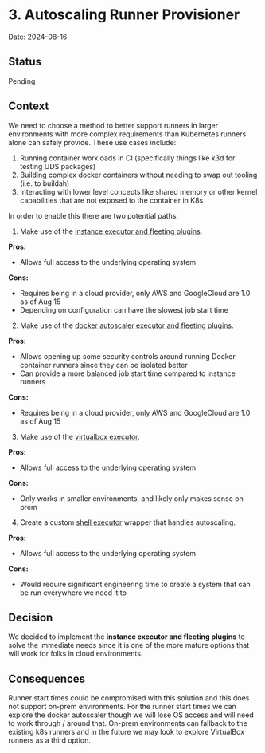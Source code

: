 # 3. Autoscaling Runner Provisioner

Date: 2024-08-16

## Status

Pending

## Context

We need to choose a method to better support runners in larger environments with more complex requirements than Kubernetes runners alone can safely provide.   These use cases include:

1. Running container workloads in CI (specifically things like k3d for testing UDS packages)
2. Building complex docker containers without needing to swap out tooling (i.e. to buildah)
3. Interacting with lower level concepts like shared memory or other kernel capabilities that are not exposed to the container in K8s

In order to enable this there are two potential paths:

1. Make use of the [instance executor and fleeting plugins](https://docs.gitlab.com/runner/executors/instance.html).

**Pros:**

- Allows full access to the underlying operating system

**Cons:**

- Requires being in a cloud provider, only AWS and GoogleCloud are 1.0 as of Aug 15
- Depending on configuration can have the slowest job start time

2. Make use of the [docker autoscaler executor and fleeting plugins](https://docs.gitlab.com/runner/executors/docker_autoscaler.html).

**Pros:**

- Allows opening up some security controls around running Docker container runners since they can be isolated better
- Can provide a more balanced job start time compared to instance runners

**Cons:**

- Requires being in a cloud provider, only AWS and GoogleCloud are 1.0 as of Aug 15

3. Make use of the [virtualbox executor](https://docs.gitlab.com/runner/executors/virtualbox.html).

**Pros:**

- Allows full access to the underlying operating system

**Cons:**

- Only works in smaller environments, and likely only makes sense on-prem

4. Create a custom [shell executor](https://docs.gitlab.com/runner/executors/shell.html) wrapper that handles autoscaling.

**Pros:**

- Allows full access to the underlying operating system

**Cons:**

- Would require significant engineering time to create a system that can be run everywhere we need it to

## Decision

We decided to implement the **instance executor and fleeting plugins** to solve the immediate needs since it is one of the more mature options that will work for folks in cloud environments.

## Consequences

Runner start times could be compromised with this solution and this does not support on-prem environments. For the runner start times we can explore the docker autoscaler though we will lose OS access and will need to work through / around that.  On-prem environments can fallback to the existing k8s runners and in the future we may look to explore VirtualBox runners as a third option.
